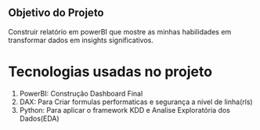 ## Objetivo do Projeto

Construir relatório em powerBI que mostre as minhas habilidades em transformar dados em insights significativos. 

# Tecnologias usadas no projeto

1. PowerBI: Construção Dashboard Final
2. DAX: Para Criar formulas performaticas e segurança a nivel de linha(rls)
3. Python: Para aplicar o framework KDD e Analise Exploratória dos Dados(EDA)
